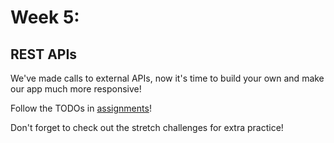 # Week 5:

## REST APIs

We've made calls to external APIs, now it's time to build your own and make our app much more responsive!

Follow the TODOs in [assignments](https://github.com/flask-django-independent-study/rookie/blob/master/Assignments/Week-5-REST-APIs.md)!

Don't forget to check out the stretch challenges for extra practice!
